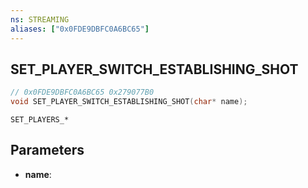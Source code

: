 ```yaml
---
ns: STREAMING
aliases: ["0x0FDE9DBFC0A6BC65"]
---
```

## SET_PLAYER_SWITCH_ESTABLISHING_SHOT

```c
// 0x0FDE9DBFC0A6BC65 0x279077B0
void SET_PLAYER_SWITCH_ESTABLISHING_SHOT(char* name);
```

```
SET_PLAYERS_*  
```

## Parameters
* **name**:

